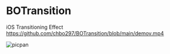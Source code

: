 # BOTransition
iOS Transitioning Effect
https://github.com/chbo297/BOTransition/blob/main/demov.mp4


  
![picpan](https://cb-storage.oss-cn-beijing.aliyuncs.com/githubuse/demov1.gif)  
